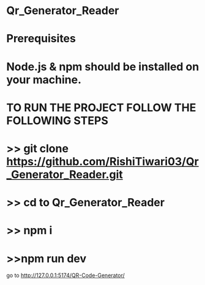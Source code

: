# Qr_Generator_Reader

# Prerequisites
# Node.js & npm should be installed on your machine.

# TO RUN THE PROJECT FOLLOW THE FOLLOWING STEPS

# >> git clone https://github.com/RishiTiwari03/Qr_Generator_Reader.git
# >> cd to Qr_Generator_Reader
# >> npm i
# >>npm run dev
go to http://127.0.0.1:5174/QR-Code-Generator/
